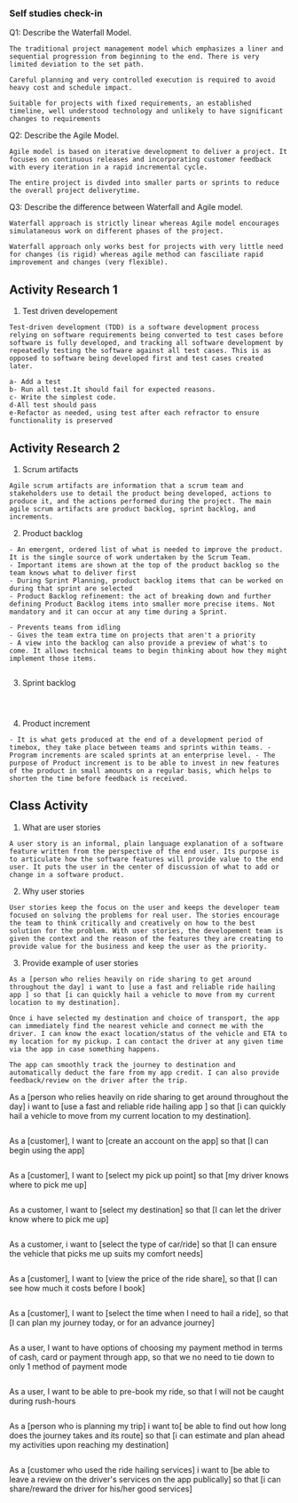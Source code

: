 ### Self studies check-in

Q1: Describe the Waterfall Model.
```
The traditional project management model which emphasizes a liner and sequential progression from beginning to the end. There is very limited deviation to the set path.

Careful planning and very controlled execution is required to avoid heavy cost and schedule impact.

Suitable for projects with fixed requirements, an established timeline, well understood technology and unlikely to have significant changes to requirements

```

Q2: Describe the Agile Model.

```
Agile model is based on iterative development to deliver a project. It focuses on continuous releases and incorporating customer feedback with every iteration in a rapid incremental cycle.

The entire project is divded into smaller parts or sprints to reduce the overall project deliverytime.

```


Q3: Describe the difference between Waterfall and Agile model.
```
Waterfall approach is strictly linear whereas Agile model encourages simulataneous work on different phases of the project.

Waterfall approach only works best for projects with very little need for changes (is rigid) whereas agile method can fasciliate rapid improvement and changes (very flexible).

```

## Activity Research 1


1. Test driven developement

```
Test-driven development (TDD) is a software development process relying on software requirements being converted to test cases before software is fully developed, and tracking all software development by repeatedly testing the software against all test cases. This is as opposed to software being developed first and test cases created later.

a- Add a test
b- Run all test.It should fail for expected reasons.
c- Write the simplest code. 
d-All test should pass
e-Refactor as needed, using test after each refractor to ensure functionality is preserved

```

## Activity Research 2

1. Scrum artifacts

```
Agile scrum artifacts are information that a scrum team and stakeholders use to detail the product being developed, actions to produce it, and the actions performed during the project. The main agile scrum artifacts are product backlog, sprint backlog, and increments.
```

2. Product backlog

```
- An emergent, ordered list of what is needed to improve the product. It is the single source of work undertaken by the Scrum Team.
- Important items are shown at the top of the product backlog so the team knows what to deliver first
- During Sprint Planning, product backlog items that can be worked on during that sprint are selected
- Product Backlog refinement: the act of breaking down and further defining Product Backlog items into smaller more precise items. Not mandatory and it can occur at any time during a Sprint.

- Prevents teams from idling
- Gives the team extra time on projects that aren't a priority
- A view into the backlog can also provide a preview of what's to come. It allows technical teams to begin thinking about how they might implement those items.


```

3. Sprint backlog

```



```

4. Product increment

```
- It is what gets produced at the end of a development period of timebox, they take place between teams and sprints within teams. - Program increments are scaled sprints at an enterprise level. - The purpose of Product increment is to be able to invest in new features of the product in small amounts on a regular basis, which helps to shorten the time before feedback is received. 

```


## Class Activity

1. What are user stories

```
A user story is an informal, plain language explanation of a software feature written from the perspective of the end user. Its purpose is to articulate how the software features will provide value to the end user. It puts the user in the center of discussion of what to add or change in a software product.

```

2. Why user stories

```
User stories keep the focus on the user and keeps the developer team focused on solving the problems for real user. The stories encourage the team to think critically and creatively on how to the best solution for the problem. With user stories, the developement team is given the context and the reason of the features they are creating to provide value for the business and keep the user as the priority.

```

3. Provide example of user stories

```
As a [person who relies heavily on ride sharing to get around throughout the day] i want to [use a fast and reliable ride hailing app ] so that [i can quickly hail a vehicle to move from my current location to my destination]. 

Once i have selected my destination and choice of transport, the app can immediately find the nearest vehicle and connect me with the driver. I can know the exact location/status of the vehicle and ETA to my location for my pickup. I can contact the driver at any given time via the app in case something happens. 

The app can smoothly track the journey to destination and automatically deduct the fare from my app credit. I can also provide feedback/review on the driver after the trip.

```
As a [person who relies heavily on ride sharing to get around throughout the day] i want to [use a fast and reliable ride hailing app ] so that [i can quickly hail a vehicle to move from my current location to my destination]. 
```
```
As a [customer], I want to [create an account on the app] so that [I can begin using the app]
```
```

As a [customer], I want to [select my pick up point] so that [my driver knows where to pick me up] 
```
```

As a customer, I want to [select my destination] so that [I can let the driver know where to pick me up] 
```
```

As a customer, i want to [select the type of car/ride] so that [I can ensure the vehicle that picks me up suits my comfort needs] 
```
```

As a [customer], I want to [view the price of the ride share], so that [I can see how much it costs before I book]
```
```

As a [customer], I want to [select the time when I need to hail a ride], so that [I can plan my journey today, or for an advance journey]
```
```

As a user, I want to have options of choosing my payment method in terms of cash, card or payment through app, so that we no need to tie down to only 1 method of payment mode
```
```

As a user, I want to be able to pre-book my ride, so that I will not be caught during rush-hours
```
```

As a [person who is planning my trip] i want to[ be able to find out how long does the journey takes and its route] so that [i can estimate and plan ahead my activities upon reaching my destination]
```
```

As a [customer who used the ride hailing services] i want to [be able to leave a review on the driver's services on the app publically] so that [i can  share/reward the driver for his/her good services]
```


